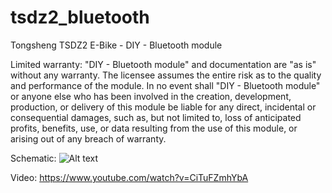 # tsdz2_bluetooth
Tongsheng TSDZ2 E-Bike - DIY - Bluetooth module

Limited warranty: "DIY - Bluetooth module" and documentation are "as is" without any warranty. The licensee assumes the entire risk as to the quality and performance of the module. In no event shall "DIY - Bluetooth module" or anyone else who has been involved in the creation, development, production, or delivery of this module be liable for any direct, incidental or consequential damages, such as, but not limited to, loss of anticipated profits, benefits, use, or data resulting from the use of this module, or arising out of any breach of warranty.

Schematic:
![Alt text](tsdz2_bluetooth.JPG?raw=true)

Video:
https://www.youtube.com/watch?v=CiTuFZmhYbA

